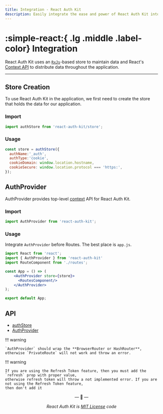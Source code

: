 ```yaml
---
title: Integration - React Auth Kit
description: Easily integrate the ease and power of React Auth Kit into your React Web Application with just two lines of code.
---
```


# :simple-react:{ .lg .middle .label-color} Integration

React Auth Kit uses an [`RxJs`](https://rxjs.dev/)-based store to maintain data and React's [Context API](https://react.dev/reference/react/createContext) to distribute data throughout the application.

<div data-ea-publisher="authkitarkadipme" data-ea-type="text" id="integration"></div>

---

## Store Creation

To use React Auth Kit in the application, we first need to create the store that holds the data for our application.

### Import

```js title="Import authStore in your app" linenums="1"
import authStore from 'react-auth-kit/store';
```

### Usage

```js title="Create Store" linenums="1"
const store = authStore({
  authName:'_auth',
  authType:'cookie',
  cookieDomain: window.location.hostname,
  cookieSecure: window.location.protocol === 'https:',
});
```

## AuthProvider

AuthProvider provides top-level [context](https://reactjs.org/docs/context.html) API for React Auth Kit.

### Import

```js title="Import AuthProvider in your app" linenums="1"
import AuthProvider from 'react-auth-kit';
```

### Usage

Integrate `AuthProvider` before Routes. The best place is `app.js`.

```jsx title="app.js" hl_lines="6 7 8" linenums="1"
import React from 'react';
import { AuthProvider } from 'react-auth-kit'
import RouteComponent from './routes';

const App = () => (
    <AuthProvider store={store}>
      <RoutesComponent/>
    </AuthProvider>
);

export default App;
```

## API

- [authStore](../../reference/react-auth-kit/authStore.md)
- [AuthProvider](./../../reference/react-auth-kit/authprovider.md)

!!! warning

    `AuthProvider` should wrap the **BrowserRouter or HashRouter**,
    otherwise `PrivateRoute` will not work and throw an error.

!!! warning

    If you are using the Refresh Token feature, then you must add the `refresh` prop with proper value,
    otherwise refresh token will throw a not implemented error. If you are not using the Refresh Token feature,
    then don't add it

<p align="center">&mdash; 🔑  &mdash;</p>
<p align="center"><i>React Auth Kit is <a href="https://github.com/react-auth-kit/react-auth-kit/blob/master/LICENSE">MIT License</a> code</i></p>
